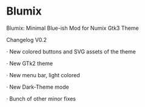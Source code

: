 Blumix
======

Blumix: Minimal Blue-ish Mod for Numix Gtk3 Theme

Changelog V0.2

· New colored buttons and SVG assets of the theme 

· New GTk2 theme

· New menu bar, light colored

· New Dark-Theme mode

· Bunch of other minor fixes


